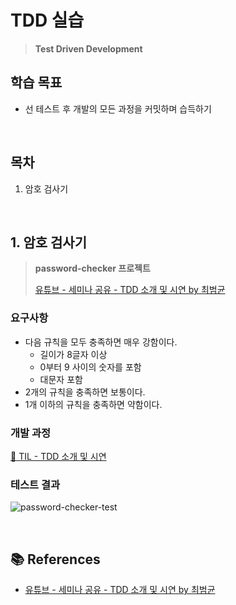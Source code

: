 # TDD 실습
> **Test Driven Development**

## 학습 목표
- 선 테스트 후 개발의 모든 과정을 커밋하며 습득하기

<br>

## 목차
1. 암호 검사기

<br>

## 1. 암호 검사기
> **password-checker 프로젝트**
> 
> [유튜브 - 세미나 공유 - TDD 소개 및 시연 by 최범균](https://www.youtube.com/watch?v=6Vt-wKPBbuc&list=PLwouWTPuIjUj_QqgXlFsqjUwyC0-5dZ_q&index=5)

### 요구사항
- 다음 규칙을 모두 충족하면 매우 강함이다.
    - 길이가 8글자 이상
    - 0부터 9 사이의 숫자를 포함
    - 대문자 포함
- 2개의 규칙을 충족하면 보통이다.
- 1개 이하의 규칙을 충족하면 약함이다.

### 개발 과정
[🔗 TIL - TDD 소개 및 시연](https://github.com/Jaster25/TIL/blob/main/TDD/TDD%EC%86%8C%EA%B0%9C%EB%B0%8F%EC%8B%9C%EC%97%B0.md)

### 테스트 결과
![password-checker-test](https://imgur.com/mrjecKE.png)

<br>

## 📚 References
- [유튜브 - 세미나 공유 - TDD 소개 및 시연 by 최범균](https://www.youtube.com/watch?v=6Vt-wKPBbuc&list=PLwouWTPuIjUj_QqgXlFsqjUwyC0-5dZ_q&index=5)

